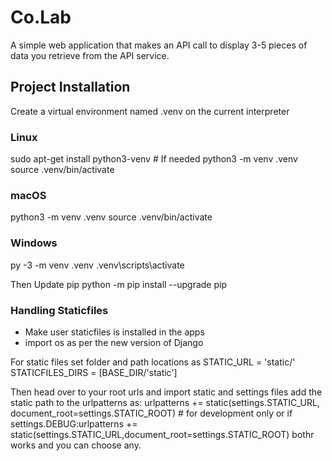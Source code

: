 # Co.Lab
A simple web application that makes an API call to display 3-5 pieces of data you retrieve from the API service.

## Project Installation

Create a virtual environment  named .venv on the current interpreter

### Linux

sudo apt-get install python3-venv    # If needed
python3 -m venv .venv
source .venv/bin/activate

### macOS

python3 -m venv .venv
source .venv/bin/activate

### Windows

py -3 -m venv .venv
.venv\scripts\activate

Then Update pip
python -m pip install --upgrade pip

### Handling Staticfiles

- Make user staticfiles is installed in the apps
- import os as per the new version of Django

 For static files set folder and path locations as
 STATIC_URL = 'static/'
 STATICFILES_DIRS = [BASE_DIR/'static']

 Then head over to your root urls and import static and settings files
 add the static path to the urlpatterns as:
 urlpatterns += static(settings.STATIC_URL, document_root=settings.STATIC_ROOT) # for development only
 or if settings.DEBUG:urlpatterns += static(settings.STATIC_URL,document_root=settings.STATIC_ROOT)
 bothr works and you can choose any.

